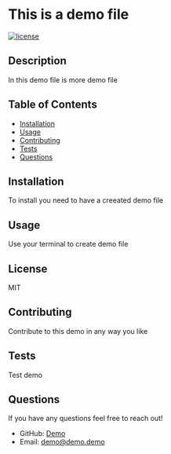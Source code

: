 # This is a demo file

  [![license](https://img.shields.io/badge/license-MIT-red)](https://shields.io)

  ## Description 
  In this demo file is more demo file

  ## Table of Contents
  - [Installation](#installation)
  - [Usage](#usage)
  - [Contributing](#contributing)
  - [Tests](#tests)
  - [Questions](#questions)
  
  ## Installation
  To install you need to have a creeated demo file

  ## Usage
  Use your terminal to create demo file

  ## License
  MIT

  ## Contributing
  Contribute to this demo in any way you like

  ## Tests
  Test demo

  ## Questions

  If you have any questions feel free to reach out!
  - GitHub: [Demo](https://github.com/Demo)
  - Email: demo@demo.demo
